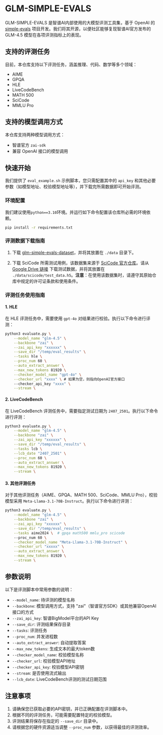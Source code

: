 # GLM-SIMPLE-EVALS

GLM-SIMPLE-EVALS 是智谱AI内部使用的大模型评测工具集，基于 OpenAI 的 [simple-evals](https://github.com/openai/simple-evals) 项目开发。我们将其开源，以便社区能够复现智谱AI官方发布的 GLM-4.5 模型在各项评测指标上的表现。

## 支持的评测任务

目前，本仓库支持以下评测任务，涵盖推理、代码、数学等多个领域：

- AIME
- GPQA
- HLE
- LiveCodeBench
- MATH 500
- SciCode
- MMLU Pro

## 支持的模型调用方式

本仓库支持两种模型调用方式：
- 智谱官方 `zai-sdk`
- 兼容 OpenAI 接口的模型调用

## 快速开始

我们提供了 `eval_example.sh` 示例脚本，您只需配置其中的 `api_key` 和其他必要参数（如模型地址、校验模型地址等），并下载完所需数据即可开始评测。

### 环境配置

我们建议使用`python==3.10`环境。并运行如下命令配置该仓库所必需的环境依赖。

```bash
pip install -r requirements.txt
```

### 评测数据下载指南

1. 下载 [glm-simple-evals-dataset](https://huggingface.co/datasets/zai-org/glm-simple-evals-dataset)，并将其放置在 `./data` 目录下。

2. 下载 SciCode 所需测试用例，该数据集来源于 [SciCode 官方仓库](https://github.com/scicode-bench/SciCode/tree/main)。请从 [Google Drive 链接](https://drive.google.com/drive/folders/1W5GZW6_bdiDAiipuFMqdUhvUaHIj6-pR?usp=drive_link) 下载测试数据，并将其放置在 `./data/scicode/test_data.h5`。**注意**：在使用该数据集时，请遵守其原始仓库中规定的许可证条款和使用条件。

### 评测任务使用指南

#### 1. HLE

在 HLE 评测任务中，需要使用 `gpt-4o` 对结果进行校验。执行以下命令进行评测：

```bash
python3 evaluate.py \
    --model_name "glm-4.5" \
    --backbone "zai" \
    --zai_api_key "xxxxxx" \
    --save_dir "/temp/eval_results" \
    --tasks hle \
    --proc_num 60 \
    --auto_extract_answer \
    --max_new_tokens 81920 \
    --checker_model_name "gpt-4o" \
    --checker_url "xxxx" \ # 如果为空，则指向OpenAI官方接口
    --checker_api_key "xxxx" \
    --stream \
```

#### 2. LiveCodeBench

在 LiveCodeBench 评测任务中，需要指定测试日期为 `2407_2501`。执行以下命令进行评测：

```bash
python3 evaluate.py \
    --model_name "glm-4.5" \
    --backbone "zai" \
    --zai_api_key "xxxxxx" \
    --save_dir "/temp/eval_results" \
    --tasks lcb \
    --lcb_date "2407_2501" \
    --proc_num 60 \
    --auto_extract_answer \
    --max_new_tokens 81920 \
    --stream \
```

#### 3. 其他评测任务

对于其他评测任务（AIME、GPQA、MATH 500、SciCode、MMLU Pro），校验模型采用 `Meta-Llama-3.1-70B-Instruct`。执行以下命令进行评测：

```bash
python3 evaluate.py \
    --model_name "glm-4.5" \
    --backbone "zai" \
    --zai_api_key "xxxxxx" \
    --save_dir "/temp/eval_results" \
    --tasks aime2024 \  # gpqa math500 mmlu_pro scicode
    --proc_num 60 \
    --checker_model_name "Meta-Llama-3.1-70B-Instruct" \
    --checker_url "xxxxx" \
    --auto_extract_answer \
    --max_new_tokens 81920 \
    --stream \
```

## 参数说明

以下是评测脚本中常用参数的说明：

- `--model_name`: 待评测的模型名称
- `--backbone`: 模型调用方式，支持 "zai"（智谱官方SDK）或其他兼容OpenAI接口的方式
- `--zai_api_key`: 智谱BigModel平台的API Key
- `--save_dir`: 评测结果保存目录
- `--tasks`: 评测任务
- `--proc_num`: 并发进程数
- `--auto_extract_answer`: 自动提取答案
- `--max_new_tokens`: 生成文本的最大token数
- `--checker_model_name`: 校验模型名称
- `--checker_url`: 校验模型API地址
- `--checker_api_key`: 校验模型API密钥
- `--stream`: 是否使用流式输出
- `--lcb_date`: LiveCodeBench评测的测试日期范围

## 注意事项

1. 请确保您已获取必要的API密钥，并已正确配置在评测脚本中。
2. 根据不同的评测任务，可能需要配置特定的校验模型。
3. 评测结果将保存在指定的 `--save_dir` 目录中。
4. 请根据您的硬件资源适当调整 `--proc_num` 参数，以获得最佳的评测效率。